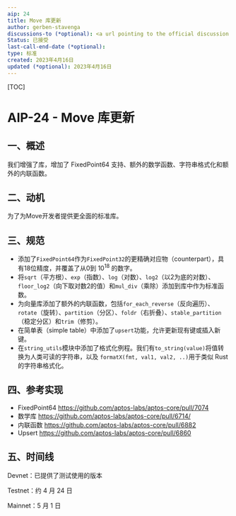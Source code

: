 ```yaml
---
aip: 24
title: Move 库更新
author: gerben-stavenga
discussions-to (*optional): <a url pointing to the official discussion thread>
Status: 已接受
last-call-end-date (*optional): 
type: 标准
created: 2023年4月16日
updated (*optional): 2023年4月16日
---
```


[TOC]

# AIP-24 - Move 库更新

## 一、概述

我们增强了库，增加了 FixedPoint64 支持、额外的数学函数、字符串格式化和额外的内联函数。

## 二、动机

为了为Move开发者提供更全面的标准库。

## 三、规范

- 添加了`FixedPoint64`作为`FixedPoint32`的更精确对应物（counterpart），具有18位精度，并覆盖了从0到 $10^{18}$ 的数字。
- 将`sqrt`（平方根）、`exp`（指数）、`log`（对数）、`log2`（以2为底的对数）、`floor_log2`（向下取对数2的值）和`mul_div`（乘除）添加到库中作为标准函数。
- 为向量库添加了额外的内联函数，包括`for_each_reverse`（反向遍历）、`rotate`（旋转）、`partition`（分区）、`foldr`（右折叠）、`stable_partition`（稳定分区）和`trim`（修剪）。
- 在简单表（simple table）中添加了`upsert`功能，允许更新现有键或插入新键。
- 在`string_utils`模块中添加了格式化例程。我们有`to_string(value)`将值转换为人类可读的字符串，以及 `formatX(fmt, val1, val2, ..)`用于类似 Rust 的字符串格式化。

## 四、参考实现

- FixedPoint64 https://github.com/aptos-labs/aptos-core/pull/7074
- 数学库 https://github.com/aptos-labs/aptos-core/pull/6714/
- 内联函数 https://github.com/aptos-labs/aptos-core/pull/6882
- Upsert https://github.com/aptos-labs/aptos-core/pull/6860

## 五、时间线

Devnet：已提供了测试使用的版本

Testnet：约 4 月 24 日

Mainnet：5 月 1 日

